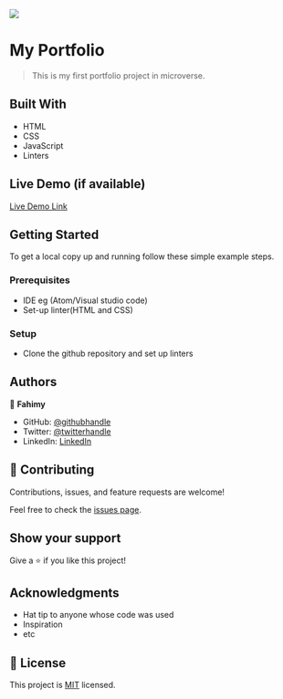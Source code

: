 ![](https://img.shields.io/badge/Microverse-blueviolet)

# My Portfolio

> This is my first portfolio project in microverse.


## Built With

- HTML
- CSS
- JavaScript
- Linters

## Live Demo (if available)

[Live Demo Link](https://fahimy143.github.io/My_Portfolio/)


## Getting Started


To get a local copy up and running follow these simple example steps.

### Prerequisites

  - IDE eg (Atom/Visual studio code)
  - Set-up linter(HTML and CSS)

### Setup
  - Clone the github repository and set up linters


## Authors

👤 **Fahimy**

- GitHub: [@githubhandle](https://github.com/githubhandle)
- Twitter: [@twitterhandle](https://twitter.com/twitterhandle)
- LinkedIn: [LinkedIn](https://linkedin.com/in/linkedinhandle)


## 🤝 Contributing

Contributions, issues, and feature requests are welcome!

Feel free to check the [issues page](https://github.com/fahimy143/My_Portfolio/issues/).

## Show your support

Give a ⭐️ if you like this project!

## Acknowledgments

- Hat tip to anyone whose code was used
- Inspiration
- etc

## 📝 License

This project is [MIT](./MIT.md) licensed.

